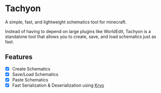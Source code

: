 # Tachyon
A simple, fast, and lightweight schematics tool for minecraft. 

Instead of having to depend on large plugins like WorldEdit, Tachyon is a standalone tool that allows you to create, save, and load schematics just as fast.

## Features
- [x] Create Schematics
- [x] Save/Load Schematics
- [x] Paste Schematics
- [x] Fast Serialization & Deserialization using [Kryo](https://github.com/EsotericSoftware/kryo)
